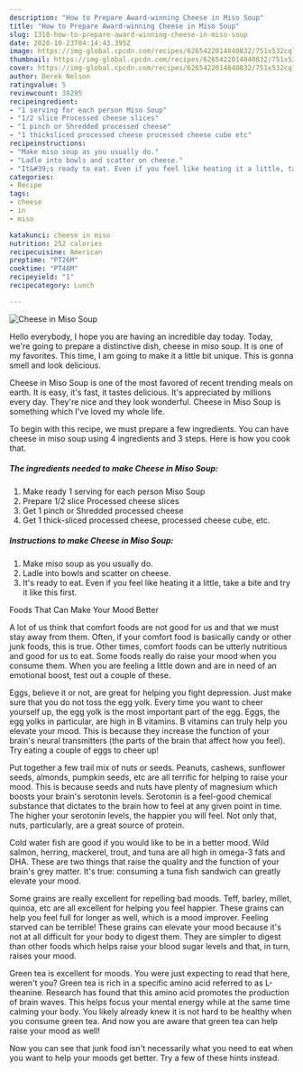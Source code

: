 ```yaml
---
description: "How to Prepare Award-winning Cheese in Miso Soup"
title: "How to Prepare Award-winning Cheese in Miso Soup"
slug: 1318-how-to-prepare-award-winning-cheese-in-miso-soup
date: 2020-10-23T04:14:43.395Z
image: https://img-global.cpcdn.com/recipes/6265422014840832/751x532cq70/cheese-in-miso-soup-recipe-main-photo.jpg
thumbnail: https://img-global.cpcdn.com/recipes/6265422014840832/751x532cq70/cheese-in-miso-soup-recipe-main-photo.jpg
cover: https://img-global.cpcdn.com/recipes/6265422014840832/751x532cq70/cheese-in-miso-soup-recipe-main-photo.jpg
author: Derek Nelson
ratingvalue: 5
reviewcount: 38295
recipeingredient:
- "1 serving for each person Miso Soup"
- "1/2 slice Processed cheese slices"
- "1 pinch or Shredded processed cheese"
- "1 thicksliced processed cheese processed cheese cube etc"
recipeinstructions:
- "Make miso soup as you usually do."
- "Ladle into bowls and scatter on cheese."
- "It&#39;s ready to eat. Even if you feel like heating it a little, take a bite and try it like this first."
categories:
- Recipe
tags:
- cheese
- in
- miso

katakunci: cheese in miso 
nutrition: 252 calories
recipecuisine: American
preptime: "PT26M"
cooktime: "PT48M"
recipeyield: "1"
recipecategory: Lunch

---
```



![Cheese in Miso Soup](https://img-global.cpcdn.com/recipes/6265422014840832/751x532cq70/cheese-in-miso-soup-recipe-main-photo.jpg)

Hello everybody, I hope you are having an incredible day today. Today, we're going to prepare a distinctive dish, cheese in miso soup. It is one of my favorites. This time, I am going to make it a little bit unique. This is gonna smell and look delicious.



Cheese in Miso Soup is one of the most favored of recent trending meals on earth. It is easy, it's fast, it tastes delicious. It's appreciated by millions every day. They're nice and they look wonderful. Cheese in Miso Soup is something which I've loved my whole life.


To begin with this recipe, we must prepare a few ingredients. You can have cheese in miso soup using 4 ingredients and 3 steps. Here is how you cook that.

<!--inarticleads1-->

##### The ingredients needed to make Cheese in Miso Soup:

1. Make ready 1 serving for each person Miso Soup
1. Prepare 1/2 slice Processed cheese slices
1. Get 1 pinch or Shredded processed cheese
1. Get 1 thick-sliced processed cheese, processed cheese cube, etc.




<!--inarticleads2-->

##### Instructions to make Cheese in Miso Soup:

1. Make miso soup as you usually do.
1. Ladle into bowls and scatter on cheese.
1. It&#39;s ready to eat. Even if you feel like heating it a little, take a bite and try it like this first.




Foods That Can Make Your Mood Better


A lot of us think that comfort foods are not good for us and that we must stay away from them. Often, if your comfort food is basically candy or other junk foods, this is true. Other times, comfort foods can be utterly nutritious and good for us to eat. Some foods really do raise your mood when you consume them. When you are feeling a little down and are in need of an emotional boost, test out a couple of these.

Eggs, believe it or not, are great for helping you fight depression. Just make sure that you do not toss the egg yolk. Every time you want to cheer yourself up, the egg yolk is the most important part of the egg. Eggs, the egg yolks in particular, are high in B vitamins. B vitamins can truly help you elevate your mood. This is because they increase the function of your brain's neural transmitters (the parts of the brain that affect how you feel). Try eating a couple of eggs to cheer up!

Put together a few trail mix of nuts or seeds. Peanuts, cashews, sunflower seeds, almonds, pumpkin seeds, etc are all terrific for helping to raise your mood. This is because seeds and nuts have plenty of magnesium which boosts your brain's serotonin levels. Serotonin is a feel-good chemical substance that dictates to the brain how to feel at any given point in time. The higher your serotonin levels, the happier you will feel. Not only that, nuts, particularly, are a great source of protein.

Cold water fish are good if you would like to be in a better mood. Wild salmon, herring, mackerel, trout, and tuna are all high in omega-3 fats and DHA. These are two things that raise the quality and the function of your brain's grey matter. It's true: consuming a tuna fish sandwich can greatly elevate your mood. 

Some grains are really excellent for repelling bad moods. Teff, barley, millet, quinoa, etc are all excellent for helping you feel happier. These grains can help you feel full for longer as well, which is a mood improver. Feeling starved can be terrible! These grains can elevate your mood because it's not at all difficult for your body to digest them. They are simpler to digest than other foods which helps raise your blood sugar levels and that, in turn, raises your mood.

Green tea is excellent for moods. You were just expecting to read that here, weren't you? Green tea is rich in a specific amino acid referred to as L-theanine. Research has found that this amino acid promotes the production of brain waves. This helps focus your mental energy while at the same time calming your body. You likely already knew it is not hard to be healthy when you consume green tea. And now you are aware that green tea can help raise your mood as well!

Now you can see that junk food isn't necessarily what you need to eat when you want to help your moods get better. Try  a few  of  these  hints  instead.

